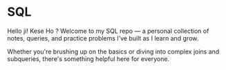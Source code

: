 #  SQL

Hello ji! Kese Ho ? 
Welcome to my SQL repo — a personal collection of notes, queries, and practice problems I’ve built as I learn and grow.

Whether you're brushing up on the basics or diving into complex joins and subqueries, there's something helpful here for everyone.

